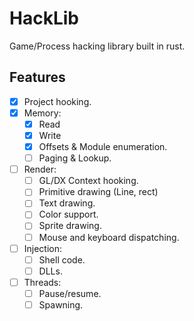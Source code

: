 # HackLib

Game/Process hacking library built in rust.

## Features

- [X] Project hooking.
- [X] Memory:
  - [X] Read
  - [X] Write
  - [x] Offsets & Module enumeration.
  - [ ] Paging & Lookup.
- [ ] Render:
  - [ ] GL/DX Context hooking.
  - [ ] Primitive drawing (Line, rect)
  - [ ] Text drawing.
  - [ ] Color support.
  - [ ] Sprite drawing.
  - [ ] Mouse and keyboard dispatching.
- [ ] Injection:
  - [ ] Shell code.
  - [ ] DLLs.
- [ ] Threads:
  - [ ] Pause/resume.
  - [ ] Spawning.
